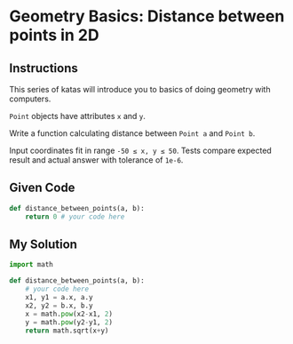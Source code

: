 # Geometry Basics: Distance between points in 2D

## Instructions

This series of katas will introduce you to basics of doing geometry with computers.

`Point` objects have attributes `x` and `y`.

Write a function calculating distance between `Point a` and `Point b`.

Input coordinates fit in range `-50 ≤ x, y ≤ 50`. Tests compare expected result and actual answer with tolerance of `1e-6`.


## Given Code
```python
def distance_between_points(a, b):
    return 0 # your code here
```

## My Solution
```python
import math

def distance_between_points(a, b):
    # your code here
    x1, y1 = a.x, a.y
    x2, y2 = b.x, b.y
    x = math.pow(x2-x1, 2)
    y = math.pow(y2-y1, 2)
    return math.sqrt(x+y)
```
